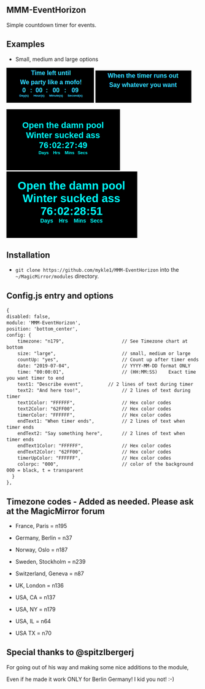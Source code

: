 ## MMM-EventHorizon

Simple countdown timer for events.

## Examples

* Small, medium and large options

![](images/1.png) ![](images/2.png)

![](images/3.png) ![](images/4.png)

## Installation

* `git clone https://github.com/mykle1/MMM-EventHorizon` into the `~/MagicMirror/modules` directory.

## Config.js entry and options

```
{
disabled: false,
module: 'MMM-EventHorizon',
position: 'bottom_center',
config: {
    timezone: "n179",                     // See Timezone chart at bottom
    size: "large",                        // small, medium or large
    countUp: "yes",                       // Count up after timer ends
    date: "2019-07-04",                   // YYYY-MM-DD format ONLY
    time: "00:00:01",                     // (HH:MM:SS)    Exact time you want timer to end
    text1: "Describe event",         // 2 lines of text during timer
    text2: "And here too!",               // 2 lines of text during timer
    text1Color: "FFFFFF",                 // Hex color codes
    text2Color: "62FF00",                 // Hex color codes
    timerColor: "FFFFFF",                 // Hex color codes
    endText1: "When timer ends",          // 2 lines of text when timer ends
    endText2: "Say something here",       // 2 lines of text when timer ends
    endText1Color: "FFFFFF",              // Hex color codes
    endText2Color: "62FF00",              // Hex color codes
    timerUpColor: "FFFFFF",               // Hex color codes
    colorpc: "000",                       // color of the background 000 = black, t = transparent
  }
},
```

## Timezone codes - Added as needed. Please ask at the MagicMirror forum

* France, Paris = n195

* Germany, Berlin = n37

* Norway, Oslo = n187

* Sweden, Stockholm = n239

* Switzerland, Geneva = n87

* UK, London = n136

* USA, CA = n137
* USA, NY = n179
* USA, IL = n64
* USA TX = n70

## Special thanks to @spitzlbergerj

For going out of his way and making some nice additions to the module,

Even if he made it work ONLY for Berlin Germany! I kid you not! :-)

